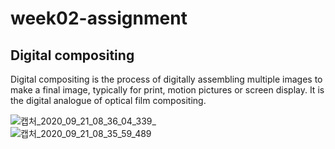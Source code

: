 # week02-assignment

## Digital compositing
Digital compositing is the process of digitally assembling multiple images to make a final image, typically for print, motion pictures or screen display. It is the digital analogue of optical film compositing.

![캡처_2020_09_21_08_36_04_339](https://user-images.githubusercontent.com/71207918/93724984-90e1fa00-fbe6-11ea-9aef-eb728575ad2a.png)_  
![캡처_2020_09_21_08_35_59_489](https://user-images.githubusercontent.com/71207918/93724990-94758100-fbe6-11ea-877c-98a966daa98b.png)
